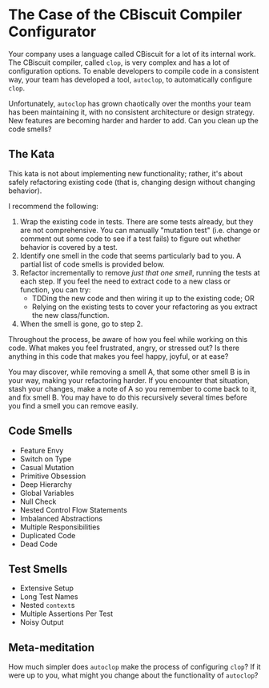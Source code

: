 # The Case of the CBiscuit Compiler Configurator

Your company uses a language called CBiscuit for a lot of
its internal work. The CBiscuit compiler, called `clop`, is
very complex and has a lot of configuration options. To
enable developers to compile code in a consistent way, your
team has developed a tool, `autoclop`, to automatically
configure `clop`.

Unfortunately, `autoclop` has grown chaotically over the
months your team has been maintaining it, with no consistent
architecture or design strategy. New features are becoming
harder and harder to add. Can you clean up the code smells?

## The Kata

This kata is not about implementing new functionality;
rather, it's about safely refactoring existing code (that
is, changing design without changing behavior).

I recommend the following:

1. Wrap the existing code in tests. There are some tests
   already, but they are not comprehensive. You can manually
   "mutation test" (i.e. change or comment out some code to
   see if a test fails) to figure out whether behavior is
   covered by a test.
2. Identify one smell in the code that seems particularly
   bad to you. A partial list of code smells is provided
   below.
3. Refactor incrementally to remove *just that one smell*,
   running the tests at each step. If you feel the need to
   extract code to a new class or function, you can try:
   - TDDing the new code and then wiring it up to the
     existing code; OR
   - Relying on the existing tests to cover your refactoring
     as you extract the new class/function.
4. When the smell is gone, go to step 2.

Throughout the process, be aware of how you feel while
working on this code. What makes you feel frustrated, angry,
or stressed out? Is there anything in this code that makes
you feel happy, joyful, or at ease?

You may discover, while removing a smell A, that some other
smell B is in your way, making your refactoring harder. If
you encounter that situation, stash your changes, make a
note of A so you remember to come back to it, and fix smell
B. You may have to do this recursively several times before
you find a smell you can remove easily.

## Code Smells

- Feature Envy
- Switch on Type
- Casual Mutation
- Primitive Obsession
- Deep Hierarchy
- Global Variables
- Null Check
- Nested Control Flow Statements
- Imbalanced Abstractions
- Multiple Responsibilities
- Duplicated Code
- Dead Code

## Test Smells

- Extensive Setup
- Long Test Names
- Nested `context`s
- Multiple Assertions Per Test
- Noisy Output

## Meta-meditation

How much simpler does `autoclop` make the process of
configuring `clop`? If it were up to you, what might you
change about the functionality of `autoclop`?
